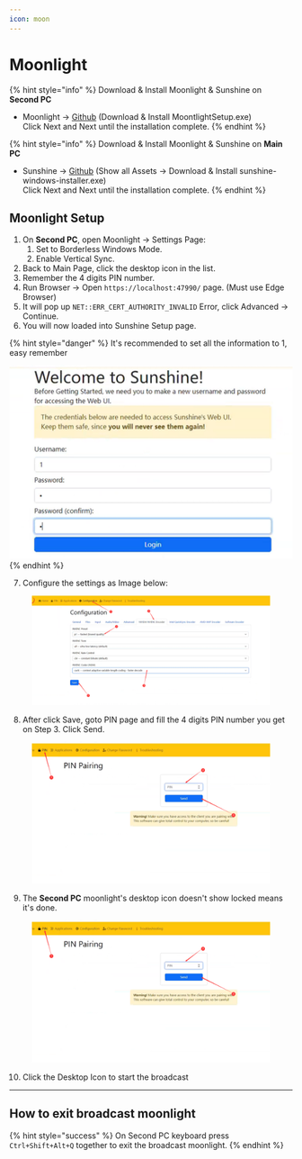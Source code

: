 ```yaml
---
icon: moon
---
```


# Moonlight

{% hint style="info" %}
Download & Install Moonlight & Sunshine on **Second PC**

* Moonlight -> [Github](https://github.com/moonlight-stream/moonlight-qt/releases) (Download & Install MoontlightSetup.exe)\
  Click Next and Next until the installation complete.
{% endhint %}

{% hint style="info" %}
Download & Install Moonlight & Sunshine on **Main PC**

* Sunshine -> [Github](https://github.com/LizardByte/Sunshine/releases) (Show all Assets -> Download & Install sunshine-windows-installer.exe)\
  Click Next and Next until the installation complete.
{% endhint %}

## Moonlight Setup <a href="#moonlight-setup" id="moonlight-setup"></a>

1. On **Second PC**, open Moonlight -> Settings Page:
   1. Set to Borderless Windows Mode.
   2. Enable Vertical Sync.
2. Back to Main Page, click the desktop icon in the list.
3. Remember the 4 digits PIN number.
4. Run Browser -> Open `https://localhost:47990/` page. (Must use Edge Browser)
5. It will pop up `NET::ERR_CERT_AUTHORITY_INVALID` Error, click Advanced -> Continue.
6. You will now loaded into Sunshine Setup page.

{% hint style="danger" %}
It's recommended to set all the information to 1, easy remember

![](../../.gitbook/assets/moonlight1.png)
{% endhint %}

7. Configure the settings as Image below:

<figure><img src="../../.gitbook/assets/moonlight2.png" alt=""><figcaption></figcaption></figure>

8. After click Save, goto PIN page and fill the 4 digits PIN number you get on Step 3. Click Send.

<figure><img src="../../.gitbook/assets/moonlight3 (1).png" alt=""><figcaption></figcaption></figure>

9. The **Second PC** moonlight's desktop icon doesn't show locked means it's done.

<figure><img src="../../.gitbook/assets/moonlight3.png" alt=""><figcaption></figcaption></figure>

10. Click the Desktop Icon to start the broadcast

***

## How to exit broadcast moonlight <a href="#how-to-exit-broadcast-moonlight" id="how-to-exit-broadcast-moonlight"></a>

{% hint style="success" %}
On Second PC keyboard press `Ctrl+Shift+Alt+Q` together to exit the broadcast moonlight.
{% endhint %}

